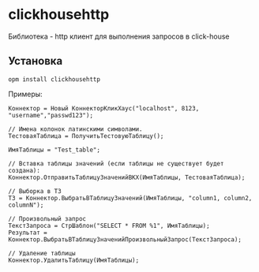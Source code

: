 # clickhousehttp

Библиотека - http клиент для выполнения запросов в click-house
## Установка 

```
opm install clickhousehttp
```

Примеры:

```bsl
Коннектор = Новый КоннекторКликХаус("localhost", 8123, "username","passwd123");

// Имена колонок латинскими символами.
ТестоваяТаблица = ПолучитьТестовуюТаблицу();

ИмяТаблицы = "Test_table";

// Вставка таблицы значений (если таблицы не существует будет создана):
Коннектор.ОтправитьТаблицуЗначенийВКХ(ИмяТаблицы, ТестоваяТаблица);

// Выборка в ТЗ
ТЗ = Коннектор.ВыбратьВТаблицуЗначений(ИмяТаблицы, "column1, column2, columnN");

// Произвольный запрос
ТекстЗапроса = СтрШаблон("SELECT * FROM %1", ИмяТаблицы);
Результат = Коннектор.ВыбратьВТаблицуЗначенийПроизвольныйЗапрос(ТекстЗапроса);

// Удаление таблицы
Коннектор.УдалитьТаблицу(ИмяТаблицы);
```
